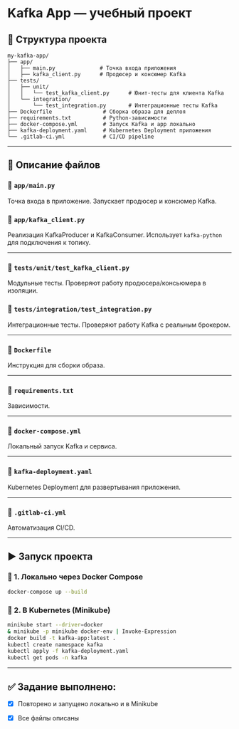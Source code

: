 # Kafka App — учебный проект

## 📁 Структура проекта

```
my-kafka-app/
├── app/
│   ├── main.py              # Точка входа приложения
│   ├── kafka_client.py      # Продюсер и консюмер Kafka
├── tests/
│   ├── unit/
│   │   └── test_kafka_client.py      # Юнит-тесты для клиента Kafka
│   └── integration/
│       └── test_integration.py       # Интеграционные тесты Kafka
├── Dockerfile                # Сборка образа для деплоя
├── requirements.txt          # Python-зависимости
├── docker-compose.yml        # Запуск Kafka и app локально
├── kafka-deployment.yaml     # Kubernetes Deployment приложения
└── .gitlab-ci.yml            # CI/CD pipeline
```

---

## 📜 Описание файлов

### 🔹 `app/main.py`
Точка входа в приложение. Запускает продюсер и консюмер Kafka.

### 🔹 `app/kafka_client.py`
Реализация KafkaProducer и KafkaConsumer. Использует `kafka-python` для подключения к топику.

---

### 🔹 `tests/unit/test_kafka_client.py`
Модульные тесты. Проверяют работу продюсера/консьюмера в изоляции.

### 🔹 `tests/integration/test_integration.py`
Интеграционные тесты. Проверяют работу Kafka с реальным брокером.

---

### 🔹 `Dockerfile`
Инструкция для сборки образа.

---

### 🔹 `requirements.txt`
Зависимости.

---

### 🔹 `docker-compose.yml`
Локальный запуск Kafka и сервиса.

---

### 🔹 `kafka-deployment.yaml`
Kubernetes Deployment для развертывания приложения.

---

### 🔹 `.gitlab-ci.yml`
Автоматизация CI/CD.

---

## ▶️ Запуск проекта

### 🔹 1. Локально через Docker Compose
```bash
docker-compose up --build
```

### 🔹 2. В Kubernetes (Minikube)
```bash
minikube start --driver=docker
& minikube -p minikube docker-env | Invoke-Expression
docker build -t kafka-app:latest .
kubectl create namespace kafka
kubectl apply -f kafka-deployment.yaml
kubectl get pods -n kafka
```

---

## ✅ Задание выполнено:
- [x] Повторено и запущено локально и в Minikube
- [x] Все файлы описаны

